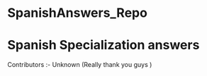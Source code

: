 # SpanishAnswers_Repo
# Spanish Specialization answers
Contributors :- Unknown (Really thank you guys )
